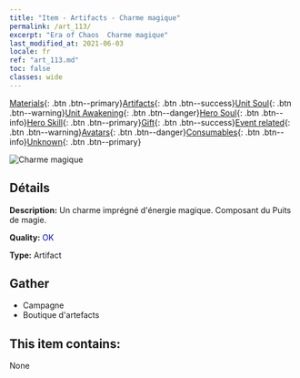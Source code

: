 ```yaml
---
title: "Item - Artifacts - Charme magique"
permalink: /art_113/
excerpt: "Era of Chaos  Charme magique"
last_modified_at: 2021-06-03
locale: fr
ref: "art_113.md"
toc: false
classes: wide
---
```

 [Materials](/ItemsFR/){: .btn .btn--primary}[Artifacts](/ItemsFR/Artifacts/){: .btn .btn--success}[Unit Soul](/ItemsFR/UnitSoul/){: .btn .btn--warning}[Unit Awakening](/ItemsFR/UnitAwakening/){: .btn .btn--danger}[Hero Soul](/ItemsFR/HeroSoul/){: .btn .btn--info}[Hero Skill](/ItemsFR/HeroSkill/){: .btn .btn--primary}[Gift](/ItemsFR/Gift/){: .btn .btn--success}[Event related](/ItemsFR/Events/){: .btn .btn--warning}[Avatars](/ItemsFR/Avatars/){: .btn .btn--danger}[Consumables](/ItemsFR/Consumables/){: .btn .btn--info}[Unknown](/ItemsFR/Unknown/){: .btn .btn--primary}

 ![Charme magique](/images/t/artifact_40212.png)

## Détails
 **Description:** Un charme imprégné d'énergie magique. Composant du Puits de magie.

 **Quality:** <span style="color: #0000CD">OK</span>

 **Type:** Artifact

## Gather

*    Campagne 
*    Boutique d'artefacts 

## This item contains:

  None

